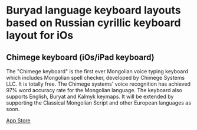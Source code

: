 # Buryad language keyboard layouts based on Russian cyrillic keyboard layout for iOs

## Chimege keyboard (iOs/iPad keyboard)

The "Chimege keyboard" is the first ever Mongolian voice typing keyboard which includes Mongolian spell checker, developed by Chimege Systems LLC. It is totally free. The Chimege systems' voice recognition has achieved 97% word accuracy rate for the Mongolian language. The keyboard also supports English, Buryat and Kalmyk keymaps. It will be extended by supporting the Classical Mongolian Script and other European languages as soon.

[App Store](https://apps.apple.com/tr/app/chimege-keyboard/id1521445021?platform=iphone)

